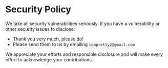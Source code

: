 # Security Policy

We take all security vulnerabilities seriously.
If you have a vulnerability or other security issues to disclose:

- Thank you very much, please do!
- Please send them to us by emailing `tompretty2@gmail.com`

We appreciate your efforts and responsible disclosure and will make every effort to acknowledge your contributions.
